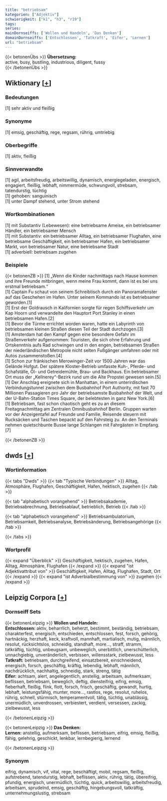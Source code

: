 ```yaml
---
title: "betriebsam"
kategorien: ["Adjektiv"]
schwierigkeit: ["k1", "h3", "r19"]
tags:
series:
mainDornseiffs: ['Wollen und Handeln', 'Das Denken']
domainDornseiffs: ['Entschlossen', 'Tatkraft', 'Eifer', 'Lernen']
url: "betriebsam"
---
```


{{< betonenÜbs >}}
**Übersetzung:**  
active, busy, bustling, industrious, diligent, fussy  
{{< /betonenÜbs >}}

## Wiktionary [[+](https://de.wiktionary.org/wiki/betriebsam)]

### Bedeutungen
[1] sehr aktiv und fleißig  

### Synonyme
[1] emsig, geschäftig, rege, regsam, rührig, umtriebig  

### Oberbegriffe
[1] aktiv, fleißig  

### Sinnverwandte
[1] agil, arbeitsfreudig, arbeitswillig, dynamisch, energiegeladen, energisch, engagiert, fleißig, lebhaft, nimmermüde, schwungvoll, strebsam, tatendurstig, tüchtig  
[1] gehoben: sanguinisch  
[1] unter Dampf stehend, unter Strom stehend  

### Wortkombinationen
[1] mit Substantiv (Lebewesen): eine betriebsame Ameise, ein betriebsamer Händler, ein betriebsamer Mensch  
[1] mit Substantiv: ein betriebsamer Alltag, ein betriebsamer Flughafen, eine betriebsame Geschäftigkeit, ein betriebsamer Hafen, ein betriebsamer Markt, von betriebsamer Natur, eine betriebsame Stadt  
[1] adverbiell: betriebsam zugehen  

### Beispiele
{{< betonenZB >}}
[1] „Wenn die Kinder nachmittags nach Hause kommen und ihre Freunde mitbringen, wenn meine Frau kommt, dann ist es bei uns erstmal betriebsam.“  
[1] Captain Fu schaut von seinem Schreibtisch durch ein Panoramafenster auf das Geschehen im Hafen. Unter seinem Kommando ist es betriebsamer geworden.[1]  
[1] Erst der Goldrausch in Kalifornien sorgte für regen Schiffsverkehr um Kap Hoorn und verwandelte den Hauptort Port Stanley in einen betriebsamen Hafen.[2]  
[1] Bevor die Türme errichtet worden waren, hatte ein Labyrinth von betriebsamen kleinen Straßen diesen Teil der Stadt durchzogen.[3]  
[1] Amsterdam hat den Kampf gegen eine besondere Gefahr im Straßenverkehr aufgenommen: Touristen, die sich ohne Erfahrung und Ortskenntnis aufs Rad schwingen und in den engen, betriebsamen Straßen der niederländischen Metropole nicht selten Fußgänger umfahren oder mit Autos zusammenstoßen.[4]  
[1] Schon zur fränkischen Merowinger-Zeit vor 1500 Jahren war das Gelände Hofgut. Der spätere Kloster-Betrieb umfasste Kuh-, Pferde- und Schafställe, Öl- und Getreidemühle, Brau- und Backhaus. Ein betriebsamer Ort muss der „Kellnerey“-Bezirk rund um die Alte Propstei gewesen sein.[5]  
[1] Der Anschlag ereignete sich in Manhattan, in einem unterirdischen Verbindungstunnel zwischen dem Busbahnhof Port Authority, mit fast 70 Millionen Passagieren pro Jahr der betriebsamste Busbahnhof der Welt, und der U-Bahn-Station Times Square, der belebtesten in ganz New York.[6]  
[1] Betriebsam, fast schon chaotisch geht es zu an diesem Freitagnachmittag am Zentralen Omnibusbahnhof Berlin. Gruppen warten vor der Anzeigentafel auf Freunde und Familie, Reisende steuern mit Rucksäcken und Taschen bepackt auf den Fahrsteig zu. An den Terminals nehmen quietschbunte Busse lange Schlangen mit Fahrgästen in Empfang.[7]  

{{< /betonenZB >}}


## dwds [[+](https://www.dwds.de/wb/betriebsam)]

### Wortinformation
{{< tabs "Dwds" >}}
{{< tab "Typische Verbindungen" >}}
Alltag, Atmosphäre, Flughafen, Geschäftigkeit, Hafen, hektisch, zugehen
{{< /tab >}}

{{< tab "alphabetisch vorangehend" >}}
Betriebsakademie, Betriebsabrechnung, Betriebsablauf, betrieblich, Betrieb
{{< /tab >}}

{{< tab "alphabetisch vorangehend" >}}
Betriebsambulatorium, Betriebsamkeit, Betriebsanalyse, Betriebsänderung, Betriebsangehörige
{{< /tab >}}

{{< /tabs >}}

### Wortprofil
{{< expand "Überblick" >}} Geschäftigkeit, hektisch, zugehen, Hafen, Alltag, Atmosphäre, Flughafen {{< /expand >}}
{{< expand "ist Adjektivattribut von" >}} Geschäftigkeit, Hafen, Alltag, Flughafen, Stadt, Ort {{< /expand >}}
{{< expand "ist Adverbialbestimmung von" >}} zugehen {{< /expand >}}

## Leipzig Corpora [[+](https://corpora.uni-leipzig.de/en/res?word=betriebsam&corpusId=deu_newscrawl-public_2018)]

### Dornseiff Sets
{{< betonenLeipzig >}}
**Wollen und Handeln:**  
**Entschlossen:** aktiv, beharrlich, beherzt, bestimmt, beständig, betriebsam, charakterfest, energisch, entschieden, entschlossen, fest, forsch, gehörig, hartnäckig, herzhaft, keck, kraftvoll, mannhaft, martialisch, mutig, männlich, resolut, rücksichtslos, schneidig, standhaft, more..., straff, stramm, tatkräftig, tüchtig, unbeugsam, unbeweglich, unerbittlich, unerschütterlich, unnachgiebig, unveränderlich, verbissen, willensstark, zielbewusst, less  
**Tatkraft:** betriebsam, durchgreifend, einsatzbereit, einschneidend, energisch, forsch, geschäftig, kräftig, lebendig, lebhaft, männlich, nachdrücklich, nachhaltig, schneidig, stark, streng, tätig  
**Eifer:** achtsam, alert, angelegentlich, anstellig, arbeitsam, aufmerksam, beflissen, betriebsam, beweglich, deftig, diensteifrig, eifrig, emsig, fieberhaft, fleißig, flink, flott, forsch, frisch, geschäftig, gewandt, hurtig, lebhaft, leistungsfähig, munter, more..., rastlos, rege, resolut, ruhelos, rührig, schnell, stürmisch, temperamentvoll, tätig, tüchtig, unablässig, unermüdlich, unverdrossen, verbiestert, verdient, versessen, zackig, zielbewusst, less  

{{< /betonenLeipzig >}}


{{< betonenLeipzig >}}
**Das Denken:**  
**Lernen:** anstellig, aufmerksam, beflissen, betriebsam, eifrig, emsig, fleißig, fähig, gelehrig, geschickt, lenkbar, lernbegierig, lernend  

{{< /betonenLeipzig >}}

### Synonym
eifrig, dynamisch, vif, vital, rege, beschäftigt, mobil, regsam, fleißig, aufstrebend, tatendurstig, lebhaft, beflissen, aktiv, rührig, tätig, übereifrig, pfundig, energisch, unermüdlich, tüchtig, quick, arbeitswillig, arbeitsfreudig, arbeitsam, sprudelnd, emsig, geschäftig, hingebungsvoll, tatkräftig, unternehmungslustig, strebsam

